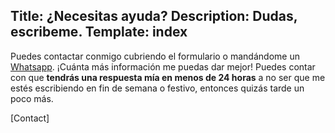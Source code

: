 Title: ¿Necesitas ayuda?
Description: Dudas, escribeme.
Template: index
----

Puedes contactar conmigo cubriendo el formulario o mandándome un [Whatsapp](https://api.whatsapp.com/send?phone=0034628333222&text=Hola). ¡Cuánta más información me puedas dar mejor! Puedes contar con que **tendrás una respuesta mía en menos de 24 horas** a no ser que me estés escribiendo en fin de semana o festivo, entonces quizás tarde un poco más.

[Contact]
